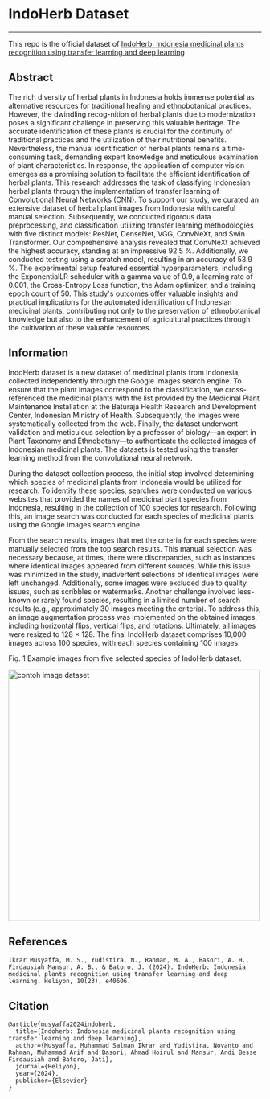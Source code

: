 # IndoHerb Dataset
---
This repo is the official dataset of [IndoHerb: Indonesia medicinal plants recognition using transfer learning and deep learning](https://doi.org/10.1016/j.heliyon.2024.e40606)

## Abstract
The rich diversity of herbal plants in Indonesia holds immense potential as alternative resources for traditional healing and ethnobotanical practices. However, the dwindling recog-nition of herbal plants due to modernization poses a significant challenge in preserving this valuable heritage. The accurate identification of these plants is crucial for the continuity of traditional practices and the utilization of their nutritional benefits. Nevertheless, the manual identification of herbal plants remains a time-consuming task, demanding expert knowledge and meticulous examination of plant characteristics. In response, the application of computer vision emerges as a promising solution to facilitate the efficient identification of herbal plants. This research addresses the task of classifying Indonesian herbal plants through the implementation of transfer learning of Convolutional Neural Networks (CNN). To support our study, we curated an extensive dataset of herbal plant images from Indonesia with careful manual selection. Subsequently, we conducted rigorous data preprocessing, and classification utilizing transfer learning methodologies with five distinct models: ResNet, DenseNet, VGG, ConvNeXt, and Swin Transformer. Our comprehensive analysis revealed that ConvNeXt achieved the highest accuracy, standing at an impressive 92.5 %. Additionally, we conducted testing using a scratch model, resulting in an accuracy of 53.9 %. The experimental setup featured essential hyperparameters, including the ExponentialLR scheduler with a gamma value of 0.9, a learning rate of 0.001, the Cross-Entropy Loss function, the Adam optimizer, and a training epoch count of 50. This study's outcomes offer valuable insights and practical implications for the automated identification of Indonesian medicinal plants, contributing not only to the preservation of ethnobotanical knowledge but also to the enhancement of agricultural practices through the cultivation of these valuable resources. <br />

## Information
IndoHerb dataset is a new dataset of medicinal plants from Indonesia, collected independently through the Google Images search engine. To ensure that the plant images correspond to the classification, we cross-referenced the medicinal plants with the list provided by the Medicinal Plant Maintenance Installation at the Baturaja Health Research and Development Center, Indonesian Ministry of Health. Subsequently, the images were systematically collected from the web. Finally, the dataset underwent validation and meticulous selection by a professor of biology—an expert in Plant Taxonomy and Ethnobotany—to authenticate the collected images of Indonesian medicinal plants. The datasets is tested using the transfer learning method from the convolutional neural network.

During the dataset collection process, the initial step involved determining which species of medicinal plants from Indonesia would be utilized for research. To identify these species, searches were conducted on various websites that provided the names of medicinal plant species from Indonesia, resulting in the collection of 100 species for research. Following this, an image search was conducted for each species of medicinal plants using the Google Images search engine.

From the search results, images that met the criteria for each species were manually selected from the top search results. This manual selection was necessary because, at times, there were discrepancies, such as instances where identical images appeared from different sources. While this issue was minimized in the study, inadvertent selections of identical images were left unchanged. Additionally, some images were excluded due to quality issues, such as scribbles or watermarks. Another challenge involved less-known or rarely found species, resulting in a limited number of search results (e.g., approximately 30 images meeting the criteria). To address this, an image augmentation process was implemented on the obtained images, including horizontal flips, vertical flips, and rotations. Ultimately, all images were resized to 128 × 128. The final IndoHerb dataset comprises 10,000 images across 100 species, with each species containing 100 images.

Fig. 1 Example images from five selected species of IndoHerb dataset.
 
<img src="https://github.com/user-attachments/assets/12bea63d-5ba6-4eac-bf87-36bde73bff7b" alt="contoh image dataset" width="500" height="500">

## References
```
Ikrar Musyaffa, M. S., Yudistira, N., Rahman, M. A., Basori, A. H., Firdausiah Mansur, A. B., & Batoro, J. (2024). IndoHerb: Indonesia medicinal plants recognition using transfer learning and deep learning. Heliyon, 10(23), e40606.
```

## Citation
```
@article{musyaffa2024indoherb,
  title={Indoherb: Indonesia medicinal plants recognition using transfer learning and deep learning},
  author={Musyaffa, Muhammad Salman Ikrar and Yudistira, Novanto and Rahman, Muhammad Arif and Basori, Ahmad Hoirul and Mansur, Andi Besse Firdausiah and Batoro, Jati},
  journal={Heliyon},
  year={2024},
  publisher={Elsevier}
}
```
